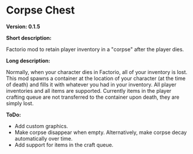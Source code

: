 # Corpse Chest

**Version: 0.1.5**

**Short description:**

Factorio mod to retain player inventory in a "corpse" after the player dies.

**Long description:**

Normally, when your character dies in Factorio, all of your inventory is lost. This mod spawns a container at the location of your character (at the time of death) and fills it with whatever you had in your inventory. All player inventories and all items are supported. Currently items in the player crafting queue are not transferred to the container upon death, they are simply lost.

**ToDo:**

- Add custom graphics.
- Make corpse disappear when empty. Alternatively, make corpse decay automatically over time.
- Add support for items in the craft queue.
